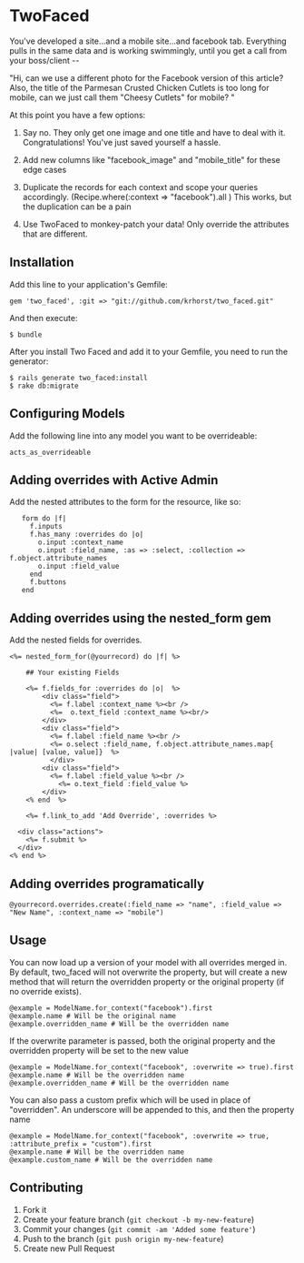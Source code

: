 # TwoFaced

You've developed a site...and a mobile site...and facebook tab. Everything pulls in the same data and is working swimmingly, until you get a call from your boss/client --

"Hi, can we use a different photo for the Facebook version of this article? Also, the title of the Parmesan Crusted Chicken Cutlets is too long for mobile, can we just call them "Cheesy Cutlets" for mobile? "

At this point you have a few options:

1. Say no. They only get one image and one title and have to deal with it. Congratulations! You've just saved yourself a hassle.

2. Add new columns like "facebook_image" and "mobile_title" for these edge cases

3. Duplicate the records for each context and scope your queries accordingly. (Recipe.where(:context => "facebook").all ) This works, but the duplication can be a pain

4. Use TwoFaced to monkey-patch your data! Only override the attributes that are different.


## Installation

Add this line to your application's Gemfile:

    gem 'two_faced', :git => "git://github.com/krhorst/two_faced.git"

And then execute:

    $ bundle


After you install Two Faced and add it to your Gemfile, you need to run the generator:

    $ rails generate two_faced:install
    $ rake db:migrate

## Configuring Models

Add the following line into any model you want to be overrideable:

    acts_as_overrideable

## Adding overrides with Active Admin

Add the nested attributes to the form for the resource, like so:

       form do |f|
         f.inputs
         f.has_many :overrides do |o|
           o.input :context_name
           o.input :field_name, :as => :select, :collection => f.object.attribute_names
           o.input :field_value
         end
         f.buttons
       end

## Adding overrides using the nested_form gem

Add the nested fields for overrides.

    <%= nested_form_for(@yourrecord) do |f| %>

        ## Your existing Fields

        <%= f.fields_for :overrides do |o|  %>
            <div class="field">
              <%= f.label :context_name %><br />
              <%=  o.text_field :context_name %><br/>
            </div>
            <div class="field">
              <%= f.label :field_name %><br />
              <%= o.select :field_name, f.object.attribute_names.map{ |value| [value, value]}  %>
              </div>
            <div class="field">
              <%= f.label :field_value %><br />
                <%= o.text_field :field_value %>
            </div>
        <% end  %>

        <%= f.link_to_add 'Add Override', :overrides %>

      <div class="actions">
        <%= f.submit %>
      </div>
    <% end %>

## Adding overrides programatically

    @yourrecord.overrides.create(:field_name => "name", :field_value => "New Name", :context_name => "mobile")

## Usage

You can now load up a version of your model with all overrides merged in. By default, two_faced will not overwrite the property, but will create a new method that will return the overridden property or the original property (if no override exists).

    @example = ModelName.for_context("facebook").first
    @example.name # Will be the original name
    @example.overridden_name # Will be the overridden name

If the overwrite parameter is passed, both the original property and the overridden property will be set to the new value

    @example = ModelName.for_context("facebook", :overwrite => true).first
    @example.name # Will be the overridden name
    @example.overridden_name # Will be the overridden name

You can also pass a custom prefix which will be used in place of "overridden". An underscore will be appended to this, and then the property name

    @example = ModelName.for_context("facebook", :overwrite => true, :attribute_prefix = "custom").first
    @example.name # Will be the overridden name
    @example.custom_name # Will be the overridden name


## Contributing

1. Fork it
2. Create your feature branch (`git checkout -b my-new-feature`)
3. Commit your changes (`git commit -am 'Added some feature'`)
4. Push to the branch (`git push origin my-new-feature`)
5. Create new Pull Request
